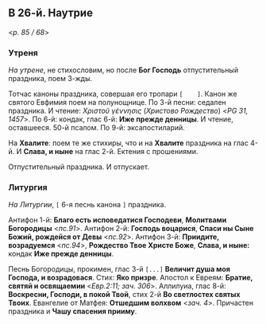## В 26-й. Наутрие

<*p. 85 / 68*>
 
### Утреня

*На утрене*, не стихословим, но после **Бог Господь** отпустительный праздника, поем 3-жды. 

Тотчас каноны праздника, совершая его тропари `[    ]`. Канон же святого Евфимия поем на полунощнице. 
По 3-й песни: седален праздника. И чтение: *Χριστοῦ γέννησις* (*Христово Рождество*) <*PG 31, 1457*>. 
По 6-й: кондак, глас 6-й: **Иже прежде денницы**. И чтение, оставшееся. 50-й псалом. 
По 9-й: эксапостиларий. 

На **Хвалите**: поем те же стихиры, что и на **Хвалите** праздника на глас 4-й. И **Слава, и ныне** 
на глас 2-й. Ектения с прошениями. 

Отпустительный праздника. И отпускает. 

### Литургия

*На Литургии*, `[` 6-я песнь канона `]` праздника. 

Антифон 1-й: **Благо есть исповедатися Господеви**, **Молитвами Богородицы** <*пс.91*>. 
Антифон 2-й: **Господь воцарися**, **Спаси ны Сыне Божий, рождейся от Девы** <*пс.92*>. 
Антифон 3-й: **Приидите, возрадуемся** <*пс.94*>, 
**Рождество Твое Христе Боже**, **Слава, и ныне:** кондак **Иже прежде денницы**.  

Песнь Богородицы, прокимен, глас 3-й `[...]` **Величит душа моя Господа, и возрадовася**. 
Стих: **Яко призре**. 
Апостол к Евреям: **Братие, святяй и освящаемии** <*Евр.2:11; зач. 306*>. 
Аллилуиа, глас 8-й: **Воскресни, Господи, в покой Твой**, стих 2-й **Во светлостех святых Твоих**. 
Евангелие от Матфея: **Отшедшим волхвом** <*зач. 4*>. 
Причастен праздника и **Чашу спасения прииму**. 
